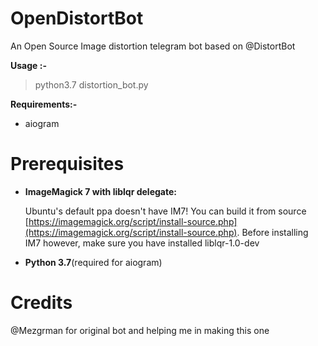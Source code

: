 # OpenDistortBot
An Open Source Image distortion telegram bot based on @DistortBot

**Usage :-**
> python3.7 distortion_bot.py

**Requirements:-** 
- aiogram

# Prerequisites
- **ImageMagick 7 with liblqr delegate:** 

    Ubuntu's default ppa doesn't have IM7! You can build it from source [https://imagemagick.org/script/install-source.php](https://imagemagick.org/script/install-source.php). Before 
    installing IM7 however, make sure you have installed liblqr-1.0-dev

- **Python 3.7**(required for aiogram)

# Credits
@Mezgrman for original bot and helping me in making this one
